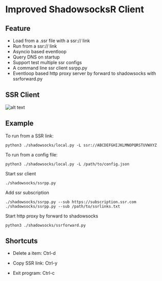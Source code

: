 Improved ShadowsocksR Client
===========

Feature
------
* Load from a .ssr file with a ssr:// link
* Run from a ssr:// link
* Asyncio based eventloop
* Query DNS on startup
* Support test multiple ssr configs
* A command line ssr client ssrpp.py
* Eventloop based http proxy server by forward to shadowsocks with ssrforward.py

SSR Client
------
![alt text](https://raw.githubusercontent.com/xxf098/shadowsocksr/xxf098/master/img/ssrpp.jpg)

Example
------
To run from a SSR link:

    python3 ./shadowsocks/local.py -L ssr://ABCDEFGHIJKLMNOPQRSTUVWXYZ

To run from a config file:

    python3 ./shadowsocks/local.py -L /path/to/config.json

Start ssr client

    ./shadowsocks/ssrpp.py

Add ssr subscription

    ./shadowsocks/ssrpp.py --sub https://subscription.ssr.com
    ./shadowsocks/ssrpp.py --sub /path/to/ssrlinks.txt

Start http proxy by forward to shadowsocks

    python3 ./shadowsocks/ssrforward.py

Shortcuts
------

* Delete a item: Ctrl-d

* Copy SSR link: Ctrl-y

* Exit program: Ctrl-c
